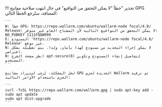 !!! تحذير "خطأ "لا يمكن التحقق من التواقيع"
    في حال انتهت صلاحية مفاتيح GPG المضافة، ستُرجع الخطأ التالي:

    ```
    W: خطأ GPG: https://repo.wallarm.com/ubuntu/wallarm-node focal/4.8/ Release: لا يمكن التحقق من التواقيع التالية لأن المفتاح العام غير متوفر: NO_PUBKEY 1111FQQW999
    E: المستودع 'https://repo.wallarm.com/ubuntu/wallarm-node focal/4.8/ Release' غير موقع.
    N: لا يمكن إجراء التحديث من مستودع كهذا بأمان، ولذا، يتم تعطيله بشكل افتراضي.
    N: انظر صفحة الشرح apt-secure(8) لتفاصيل إنشاء المستودع وتكوين المستخدم.
    ```

    لحل المشكلة، يُرجى استيراد مفاتيح GPG الجديدة لحزم Wallarm ثم ترقية الحزم باستخدام الأوامر التالية:

    ```
    curl -fsSL https://repo.wallarm.com/wallarm.gpg | sudo apt-key add -
    sudo apt update
    sudo apt dist-upgrade
    ```